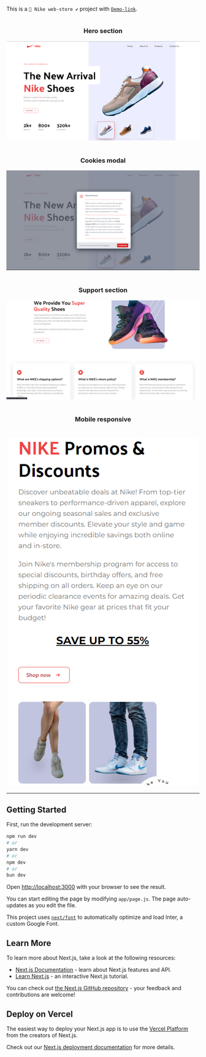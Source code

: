 This is a ` 👟 Nike web-store ✔️ ` project with [`Demo-link`](https://nike-ebon-eight.vercel.app/). 
</br>
 # <h3 align="center">Hero section</h3>
![Hero section img](assets/images/hero.png)

#  <h3 align="center">Cookies modal</h3>
![Cookies Modal img](assets/images/CookiesModal.png)

# <h3 align="center">Support section</h3>
![Support section img](<assets/images/Support section.png>)

# <h3 align="center">Mobile responsive</h3>
# <h3 align="center">![Responsive](assets/images/mobile.png)</h3>

---

## Getting Started

First, run the development server:

```bash
npm run dev
# or
yarn dev
# or
npm dev
# or
bun dev
```

Open [http://localhost:3000](http://localhost:3000) with your browser to see the result.

You can start editing the page by modifying `app/page.js`. The page auto-updates as you edit the file.

This project uses [`next/font`](https://nextjs.org/docs/basic-features/font-optimization) to automatically optimize and load Inter, a custom Google Font.

## Learn More

To learn more about Next.js, take a look at the following resources:

- [Next.js Documentation](https://nextjs.org/docs) - learn about Next.js features and API.
- [Learn Next.js](https://nextjs.org/learn) - an interactive Next.js tutorial.

You can check out [the Next.js GitHub repository](https://github.com/vercel/next.js/) - your feedback and contributions are welcome!

## Deploy on Vercel

The easiest way to deploy your Next.js app is to use the [Vercel Platform](https://vercel.com/new?utm_medium=default-template&filter=next.js&utm_source=create-next-app&utm_campaign=create-next-app-readme) from the creators of Next.js.

Check out our [Next.js deployment documentation](https://nextjs.org/docs/deployment) for more details.
